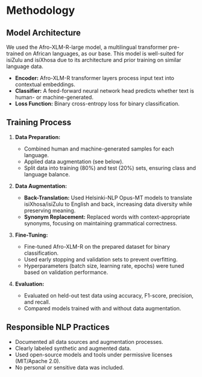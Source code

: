 # Methodology

## Model Architecture

We used the Afro-XLM-R-large model, a multilingual transformer pre-trained on African languages, as our base. This model is well-suited for isiZulu and isiXhosa due to its architecture and prior training on similar language data.

- **Encoder:** Afro-XLM-R transformer layers process input text into contextual embeddings.
- **Classifier:** A feed-forward neural network head predicts whether text is human- or machine-generated.
- **Loss Function:** Binary cross-entropy loss for binary classification.

## Training Process

1. **Data Preparation:**
   - Combined human and machine-generated samples for each language.
   - Applied data augmentation (see below).
   - Split data into training (80%) and test (20%) sets, ensuring class and language balance.

2. **Data Augmentation:**
   - **Back-Translation:** Used Helsinki-NLP Opus-MT models to translate isiXhosa/isiZulu to English and back, increasing data diversity while preserving meaning.
   - **Synonym Replacement:** Replaced words with context-appropriate synonyms, focusing on maintaining grammatical correctness.

3. **Fine-Tuning:**
   - Fine-tuned Afro-XLM-R on the prepared dataset for binary classification.
   - Used early stopping and validation sets to prevent overfitting.
   - Hyperparameters (batch size, learning rate, epochs) were tuned based on validation performance.

4. **Evaluation:**
   - Evaluated on held-out test data using accuracy, F1-score, precision, and recall.
   - Compared models trained with and without data augmentation.

## Responsible NLP Practices

- Documented all data sources and augmentation processes.
- Clearly labeled synthetic and augmented data.
- Used open-source models and tools under permissive licenses (MIT/Apache 2.0).
- No personal or sensitive data was included.

